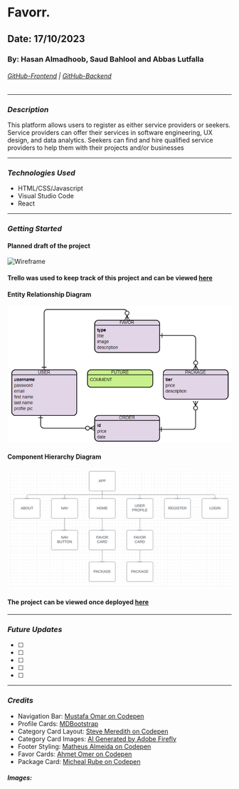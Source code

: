 # Favorr.

## Date: 17/10/2023

### By: Hasan Almadhoob, Saud Bahlool and Abbas Lutfalla

###### [GitHub-Frontend](https://github.com/madhoobs/favorr-client) | [GitHub-Backend](https://github.com/madhoobs/favorr-server)

---

### **_Description_**

This platform allows users to register as either service providers or seekers. Service providers can offer their services in software engineering, UX design, and data analytics. Seekers can find and hire qualified service providers to help them with their projects and/or businesses

---

### **_Technologies Used_**

- HTML/CSS/Javascript
- Visual Studio Code
- React

---

### **_Getting Started_**

#### Planned draft of the project 
![Wireframe](./images/Favorr-UI.png)

#### Trello was used to keep track of this project and can be viewed [here](https://trello.com/b/eN71enXd/favorr)

#### Entity Relationship Diagram
![ERD](./src/images/ERD%20F.png)

#### Component Hierarchy Diagram
![CHD](./src/images/Component%20Hierarchy%20Diagram.png)

#### The project can be viewed once deployed [here]()

---

### **_Future Updates_**

- [ ] 
- [ ]
- [ ]
- [ ]
- [ ]

---

### **_Credits_**

- Navigation Bar: [Mustafa Omar on Codepen](https://codepen.io/themustafaomar/pen/VKbQye)
- Profile Cards: [MDBootstrap](https://mdbootstrap.com/docs/standard/extended/profiles/)
- Category Card Layout: [Steve Meredith on Codepen](https://codepen.io/steveeeie/details/NVWMEM)
- Category Card Images: [AI Generated by Adobe Firefly](https://www.adobe.com/sensei/generative-ai/firefly.html)
- Footer Styling: [Matheus Almeida on Codepen](https://codepen.io/matheusalmeida/pen/aeLMMr)
- Favor Cards: [Ahmet Omer on Codepen](https://codepen.io/ahmetomer/pen/PKYmxY)
- Package Card: [Micheal Rube on Codepen](https://codepen.io/mocoder2/pen/VwbOgBO)


##### Images: []()
